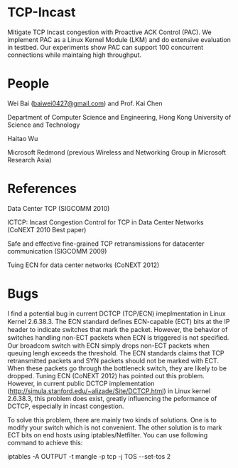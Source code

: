TCP-Incast
==========

Mitigate TCP Incast congestion with Proactive ACK Control (PAC). We implement PAC as a Linux Kernel Module (LKM) and do extensive evaluation in testbed. Our experiments show PAC can support 100 concurrent connections while maintaing high throughput.  

People
==========

Wei Bai (baiwei0427@gmail.com) and Prof. Kai Chen

Department of Computer Science and Engineering, Hong Kong University of Science and Technology

Haitao Wu

Microsoft Redmond (previous Wireless and Networking Group in Microsoft Research Asia)

References
=========
Data Center TCP (SIGCOMM 2010)

ICTCP: Incast Congestion Control for TCP in Data Center Networks (CoNEXT 2010 Best paper)

Safe and effective fine-grained TCP retransmissions for datacenter communication (SIGCOMM 2009)

Tuing ECN for data center networks (CoNEXT 2012)

Bugs
=========
I find a potential bug in current DCTCP (TCP/ECN) imeplmentation in Linux Kernel 2.6.38.3. The ECN standard deﬁnes ECN-capable (ECT) bits at the IP header to indicate switches that mark the packet.  However, the behavior of switches handling non-ECT packets when ECN is triggered is not speciﬁed. Our broadcom switch with ECN simply drops non-ECT packets when queuing lengh exceeds the threshold. The ECN standards claims that TCP retransmitted packets and SYN packets should not be marked with ECT. When these packets go through the bottleneck switch, they are likely to be dropped. Tuning ECN (CoNEXT 2012) has pointed out this problem. However, in current public DCTCP implementation (http://simula.stanford.edu/~alizade/Site/DCTCP.html) in Linux kernel 2.6.38.3, this problem does exist, greatly influencing the peformance of DCTCP, especially in incast congestion. 

To solve this problem, there are mainly two kinds of solutions. One is to modify your switch which is not convenient. The other solution is to mark ECT bits on end hosts using iptables/Netfilter. You can use following command to achieve this:

iptables -A OUTPUT -t mangle -p tcp -j TOS --set-tos 2    
